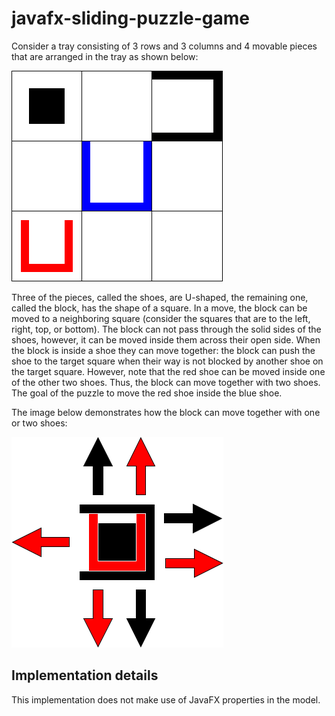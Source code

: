 javafx-sliding-puzzle-game
==========================

Consider a tray consisting of 3 rows and 3 columns and 4 movable pieces that are arranged in the tray as shown below:

![](sliding-puzzle.png)

Three of the pieces, called the shoes, are U-shaped, the remaining one, called the block, has the shape of a square. In a move, the block can be moved to a neighboring square (consider the squares that are to the left, right, top, or bottom). The block can not pass through the solid sides of the shoes, however, it can be moved inside them across their open side. When the block is inside a shoe they can move together: the block can push the shoe to the target square when their way is not blocked by another shoe on the target square. However, note that the red shoe can be moved inside one of the other two shoes. Thus, the block can move together with two shoes. The goal of the puzzle to move the red shoe inside the blue shoe.

The image below demonstrates how the block can move together with one or two shoes:

![](sliding-puzzle2.png)

Implementation details
----------------------

This implementation does not make use of JavaFX properties in the model.